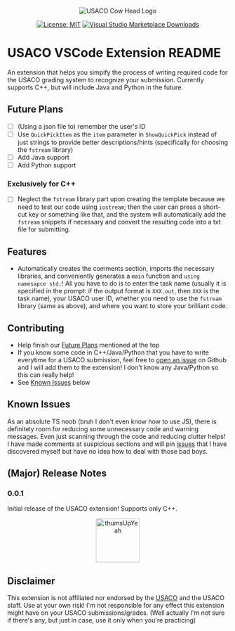 <p align="center">
<img src = "https://train.usaco.org/usaco/cowhead2.gif" alt = "USACO Cow Head Logo">
</p>

<p align = "center">
<a href="https://opensource.org/licenses/MIT"><img src="https://img.shields.io/badge/license-MIT-purple.svg" alt="License: MIT"></a>
<a href="https://marketplace.visualstudio.com/items?itemName=GZGavinZhao.usaco"><img src="https://img.shields.io/visual-studio-marketplace/d/GZGavinZhao.usaco" alt="Visual Studio Marketplace Downloads"></a>
</p>

# USACO VSCode Extension README

An extension that helps you simpify the process of writing required code for the USACO grading system to recognize your submission. Currently supports C++, but will include Java and Python in the future.

## Future Plans

* [ ] (Using a json file to) remember the user's ID
* [ ] Use `QuickPickItem` as the `item` parameter in `ShowQuickPick` instead of just strings to provide better descriptions/hints (specifically for choosing the `fstream` library)
* [ ] Add Java support
* [ ] Add Python support

### Exclusively for C++

* [ ] Neglect the `fstream` library part upon creating the template because we need to test our code using `iostream`; then the user can press a short-cut key or something like that, and the system will automatically add the `fstream` snippets if necessary and convert the resulting code into a txt file for submitting.

## Features

- Automatically creates the comments section, imports the necessary libraries, and conveniently generates a `main` function and `using namesapce std;`! All you have to do is to enter the task name (usually it is specified in the prompt: if the output format is `XXX.out`, then `XXX` is the task name), your USACO user ID, whether you need to use the `fstream` library (same as above), and where you want to store your brilliant code.

<!-- Describe specific features of your extension including screenshots of your extension in action. Image paths are relative to this README file.

For example if there is an image subfolder under your extension project workspace:

\!\[feature X\]\(images/feature-x.png\)

> Tip: Many popular extensions utilize animations. This is an excellent way to show off your extension! We recommend short, focused animations that are easy to follow. -->

<!-- ## Extension Settings

Include if your extension adds any VS Code settings through the `contributes.configuration` extension point.

For example:

This extension contributes the following settings:

* `myExtension.enable`: enable/disable this extension
* `myExtension.thing`: set to `blah` to do something -->

## Contributing

- Help finish our [Future Plans](#future-plans) mentioned at the top
- If you know some code in C++/Java/Python that you have to write everytime for a USACO submission, feel free to [open an issue](https://github.com/GZGavinZhao/usaco-vscode-extension/issues) on Github and I will add them to the extension! I don't know any Java/Python so this can really help!
- See [Known Issues](#known-issues) below

## Known Issues

As an absolute TS noob (bruh I don't even know how to use JS), there is definitely room for reducing some unnecessary code and warning messages. Even just scanning through the code and reducing clutter helps! I have made comments at suspicious sections and will pin [issues](https://github.com/GZGavinZhao/usaco-vscode-extension/issues) that I have discovered myself but have no idea how to deal with those bad boys.

## (Major) Release Notes

### 0.0.1

Initial release of the USACO extension! Supports only C++.
<p align = "center">
<img src = "https://ss1.bdstatic.com/70cFuXSh_Q1YnxGkpoWK1HF6hhy/it/u=1858417866,1011124235&fm=11&gp=0.jpg" height = "100" alt = "thumsUpYeah">
</p>

## Disclaimer

This extension is not affiliated nor endorsed by the [USACO](httos://usaco.org) and the USACO staff. Use at your own risk! I'm not responsible for any effect this extension might have on your USACO submissions/grades. (Well actually I'm not sure if there's any, but just in case, use it only when you're practicing)
<!-- 
-----------------------------------------------------------------------------------------------------------
## Following extension guidelines

Ensure that you've read through the extensions guidelines and follow the best practices for creating your extension.

* [Extension Guidelines](https://code.visualstudio.com/api/references/extension-guidelines)

## Working with Markdown

**Note:** You can author your README using Visual Studio Code.  Here are some useful editor keyboard shortcuts:

* Split the editor (`Cmd+\` on macOS or `Ctrl+\` on Windows and Linux)
* Toggle preview (`Shift+CMD+V` on macOS or `Shift+Ctrl+V` on Windows and Linux)
* Press `Ctrl+Space` (Windows, Linux) or `Cmd+Space` (macOS) to see a list of Markdown snippets

### For more information

* [Visual Studio Code's Markdown Support](http://code.visualstudio.com/docs/languages/markdown)
* [Markdown Syntax Reference](https://help.github.com/articles/markdown-basics/)

**Enjoy!** -->
